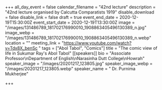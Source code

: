 +++
all_day_event = false
calendar_filename = "42nd lecture"
description = "42nd lecture organised by Calcutta Comparatists 1919"
disable_download = false
disable_link = false
draft = true
event_end_date = 2020-12-19T15:30:00Z
event_start_date = 2020-12-19T13:30:00Z
image = "/images/131486789_181702176990010_1908863405496130389_n.jpg"
image_webp = "/images/131486789_181702176990010_1908863405496130389_n.webp"
location = ""
meeting_link = "https://www.youtube.com/watch?v=Tdx8X_benSc "
tags = ["Abol Tabol", "Comics"]
title = "The comic view of life in Sukumar Ray's Abol Tabol"
[[speakers]]
bio = "Associate Professor\nDepartment of English\nNarasinha Dutt College\nHowrah"
speaker_image = "/images/20201217_123805.jpg"
speaker_image_webp = "/images/20201217_123805.webp"
speaker_name = " Dr. Purnima Mukherjee"

+++

